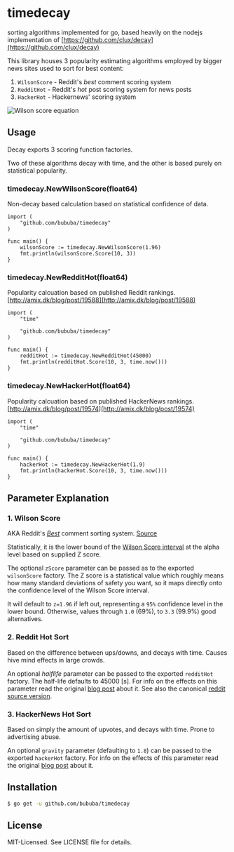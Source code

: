 # timedecay

sorting algorithms implemented for go, based heavily on the nodejs implementation of [https://github.com/clux/decay](https://github.com/clux/decay)

This library houses 3 popularity estimating algorithms employed by bigger news sites used to sort for best content:

  1. `WilsonScore` - Reddit's _best_ comment scoring system
  2. `RedditHot` - Reddit's _hot_ post scoring system for news posts
  3. `HackerHot` - Hackernews' scoring system

![Wilson score equation](https://github.com/clux/decay/raw/master/rating-equation.png)

## Usage
Decay exports 3 scoring function factories.

Two of these algorithms decay with time, and the other is based purely on statistical popularity.

### timedecay.NewWilsonScore(float64)
Non-decay based calculation based on statistical confidence of data.
```
import (
    "github.com/bububa/timedecay"
)

func main() {
    wilsonScore := timedecay.NewWilsonScore(1.96)
    fmt.println(wilsonScore.Score(10, 3))
}
```

### timedecay.NewRedditHot(float64)
Popularity calcuation based on published Reddit rankings.  [http://amix.dk/blog/post/19588](http://amix.dk/blog/post/19588)
```
import (
    "time"

    "github.com/bububa/timedecay"
)

func main() {
    redditHot := timedecay.NewRedditHot(45000)
    fmt.println(redditHot.Score(10, 3, time.now()))
}
```

### timedecay.NewHackerHot(float64)
Popularity calcuation based on published HackerNews rankings.  [http://amix.dk/blog/post/19574](http://amix.dk/blog/post/19574)
```
import (
    "time"

    "github.com/bububa/timedecay"
)

func main() {
    hackerHot := timedecay.NewHackerHot(1.9)
    fmt.println(hackerHot.Score(10, 3, time.now()))
}
```

## Parameter Explanation
### 1. Wilson Score
AKA Reddit's *[Best](http://blog.reddit.com/2009/10/reddits-new-comment-sorting-system.html)* comment sorting system. [Source](https://github.com/reddit/reddit/blob/bd922104b971a5c6794b199f364a06fdf61359a2/r2/r2/lib/db/_sorts.pyx#L70-L85)

Statistically, it is the lower bound of the [Wilson Score interval](http://en.wikipedia.org/wiki/Binomial_proportion_confidence_interval) at the alpha level based on supplied Z score.

The optional `zScore` parameter can be passed as to the exported `wilsonScore` factory.
The Z score is a statistical value which roughly means how many standard deviations of safety you want, so it maps directly onto the confidence level of the Wilson Score interval.

It will default to `z=1.96` if left out, representing a `95%` confidence level in the lower bound. Otherwise, values through `1.0` (69%), to `3.3` (99.9%) good alternatives.

### 2. Reddit Hot Sort
Based on the difference between ups/downs, and decays with time. Causes hive mind effects in large crowds.

An optional _halflife_ parameter can be passed to the exported `redditHot` factory.
The half-life defaults to 45000 [s]. For info on the effects on this parameter read the original [blog post](https://medium.com/hacking-and-gonzo/how-reddit-ranking-algorithms-work-ef111e33d0d9) about it. See also the canonical [reddit source version](https://github.com/reddit/reddit/blob/bd922104b971a5c6794b199f364a06fdf61359a2/r2/r2/lib/db/_sorts.pyx#L47-L58).

### 3. HackerNews Hot Sort
Based on simply the amount of upvotes, and decays with time. Prone to advertising abuse.

An optional `gravity` parameter (defaulting to `1.8`) can be passed to the exported `hackerHot` factory. For info on the effects of this parameter read the original [blog post](https://medium.com/hacking-and-gonzo/how-hacker-news-ranking-algorithm-works-1d9b0cf2c08d) about it.

## Installation

```bash
$ go get -u github.com/bububa/timedecay
```

## License
MIT-Licensed. See LICENSE file for details.
